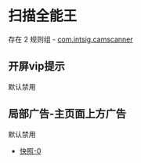 # 扫描全能王

存在 2 规则组 - [com.intsig.camscanner](/src/apps/com.intsig.camscanner.ts)

## 开屏vip提示

默认禁用

## 局部广告-主页面上方广告

默认禁用

- [快照-0](https://i.gkd.li/import/12668813)
